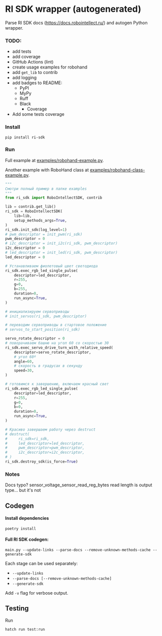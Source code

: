 # RI SDK wrapper (autogenerated)

Parse RI SDK docs (https://docs.robointellect.ru/) and autogen Python wrapper.

### TODO:

- add tests
- add coverage
- GitHub Actions (lint)
- create usage examples for robohand
- add `get_lib` to contrib
- add logging
- add badges to README:
  - PyPI
  - MyPy
  - Ruff
  - Black
    - Coverage
- Add some tests coverage

### Install

```shell
pip install ri-sdk
```

### Run


Full example at [examples/robohand-example.py](https://github.com/mahenzon/ri-sdk-python-wrapper/blob/master/examples/robohand-example.py).

Another example with RoboHand class at [examples/robohand-class-example.py](https://github.com/mahenzon/ri-sdk-python-wrapper/blob/master/examples/robohand-class-example.py).

```python
"""
Смотри полный пример в папке examples
"""
from ri_sdk import RoboIntellectSDK, contrib

lib = contrib.get_lib()
ri_sdk = RoboIntellectSDK(
    lib=lib,
    setup_methods_args=True,
)
ri_sdk.init_sdk(log_level=1)
# pwm_descriptor = init_pwm(ri_sdk)
pwm_descriptor = 0
# i2c_descriptor = init_i2c(ri_sdk, pwm_descriptor)
i2c_descriptor = 0
# led_descriptor = init_led(ri_sdk, pwm_descriptor)
led_descriptor = 0

# Устанавливаем фиолетовый цвет светодиода
ri_sdk.exec_rgb_led_single_pulse(
    descriptor=led_descriptor,
    r=255,
    g=0,
    b=255,
    duration=0,
    run_async=True,
)

# инициализируем сервоприводы
# init_servos(ri_sdk, pwm_descriptor)

# переводим сервоприводы в стартовое положение
# servos_to_start_position(ri_sdk)

servo_rotate_descriptor = 0
# поворачиваем башню на угол 60 со скоростью 30
ri_sdk.exec_servo_drive_turn_with_relative_speed(
    descriptor=servo_rotate_descriptor,
    # угол 60º
    angle=60,
    # скорость в градусах в секунду
    speed=30,
)

# готовимся к завершению, включаем красный свет
ri_sdk.exec_rgb_led_single_pulse(
    descriptor=led_descriptor,
    r=255,
    g=0,
    b=0,
    duration=0,
    run_async=True,
)

# Красиво завершаем работу через destruct
# destruct(
#     ri_sdk=ri_sdk,
#     led_descriptor=led_descriptor,
#     pwm_descriptor=pwm_descriptor,
#     i2c_descriptor=i2c_descriptor,
# )
ri_sdk.destroy_sdk(is_force=True)
```

### Notes

Docs typo? sensor_voltage_sensor_read_reg_bytes read length is output type... but it's not

## Codegen

#### Install dependencies

```shell
poetry install
```

#### Full RI SDK codegen:

```shell
main.py --update-links --parse-docs --remove-unknown-methods-cache --generate-sdk
```

Each stage can be used separately:

- `--update-links`
- `--parse-docs [--remove-unknown-methods-cache]`
- `--generate-sdk`

Add `-v` flag for verbose output.


## Testing

Run

```shell
hatch run test:run
```
